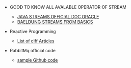 - GOOD TO KNOW ALL AVALABLE OPERATOR OF STREAM
	- [JAVA STREAMS OFFICIAL DOC ORACLE](https://docs.oracle.com/en/java/javase/20/docs/api/java.base/java/util/stream/Stream.html)
	- [BAELDUNG STREAMS FROM BASICS](https://www.baeldung.com/java-8-streams)

- Reactive Programming
	- [List of diff Articles](https://projectreactor.io/learn)
- RabbitMq official code
	- [sample Github code](https://github.com/spring-projects/spring-amqp-samples)
 